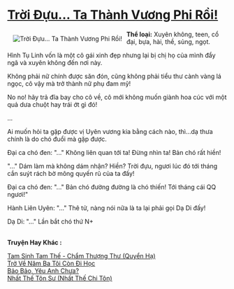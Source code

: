 <a href="https://utruyen.com/troi-duu-ta-thanh-vuong-phi-roi/17250/" title="Trời Đựu... Ta Thành Vương Phi Rồi!"><h1>Trời Đựu... Ta Thành Vương Phi Rồi!</h1></a><div style="display:table"><img align="right" style="float: left; padding: 10px;" src="https://utruyen.com/images/story/200x260/troi-duu-ta-thanh-vuong-phi-roi.jpg" alt="Trời Đựu... Ta Thành Vương Phi Rồi!"><b>Thể loại:</b> Xuyên không, teen, cổ đại, bựa, hài, thề, sủng, ngọt.<p></p>Hình Tụ Linh vốn là một cô gái xinh đẹp nhưng lại bị chị họ của mình đẩy ngã và xuyên không đến nơi này.<p></p>Không phải nữ chính được săn đón, cũng không phải tiểu thư cành vàng lá ngọc, cô vậy mà trở thành nữ phụ đam mỹ!<p></p>No no! hãy trả đĩa bay cho cô về, cô mới không muốn giành hoa cúc với một quả dưa chuột hay trái ớt gì đó!<p></p>...<p></p>Ai muốn hỏi ta gặp được vị Uyên vương kia bằng cách nào, thì...dạ thưa chính là do chó đuổi mà gặp được.<p></p>Đại ca chó đen: "..." Không liên quan tới ta! Đừng nhìn ta! Bản chó rất hiền!<p></p>"..." Dám làm mà không dám nhận? Hiền? Trời đựu, ngươi lúc đó tới tháng cắn suýt rách bờ mông quyến rũ của ta đấy!<p></p>Đại ca chó đen: "..." Bản chó đường đường là chó thiến! Tới tháng cái QQ ngươi!"<p></p>Hành Liên Uyên: "..." Thê tử, nàng nói nữa là ta lại phải gọi Dạ Di đấy!<p></p>Dạ Di: "..." Lần bắt chó thứ N+</div><p><br><b>Truyện Hay Khác :</b></p><a href="https://utruyen.com/tam-sinh-tam-the-cham-thuong-thu-quyen-ha/3941/" alt="Tam Sinh Tam Thế - Chẩm Thượng Thư (Quyển Hạ)">Tam Sinh Tam Thế - Chẩm Thượng Thư (Quyển Hạ)</a><br/><a href="https://truyenngontinhay.wordpress.com/2019/10/03/tro-ve-nam-ba-toi-con-di-hoc/" alt="Trở Về Năm Ba Tôi Còn Đi Học">Trở Về Năm Ba Tôi Còn Đi Học</a><br/><a href="https://github.com/quanluxury/ngontinhhot/tree/master/truyenhay/18961/" alt="Bảo Bảo, Yêu Anh Chưa?">Bảo Bảo, Yêu Anh Chưa?</a><br/><a href="https://truyenngontinhay.wordpress.com/2019/10/03/nhat-the-ton-su-nhat-the-chi-ton/" alt="Nhất Thế Tôn Sư (Nhất Thế Chi Tôn)">Nhất Thế Tôn Sư (Nhất Thế Chi Tôn)</a><br/>